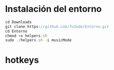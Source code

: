 # Instalación del entorno
   ```js
   cd Downloads
   git clone https://github.com/TuSede/Entorno.git
   cd Entorno
   chmod +x helpers.sh
   sudo ./helpers.sh -i musicMode
   ```
# hotkeys
